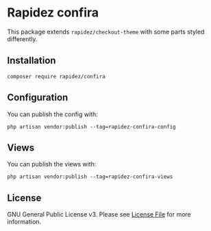 # Rapidez confira

This package extends `rapidez/checkout-theme` with some parts styled differently.

## Installation

```
composer require rapidez/confira
```

## Configuration

You can publish the config with:
```
php artisan vendor:publish --tag=rapidez-confira-config
```

## Views

You can publish the views with:
```
php artisan vendor:publish --tag=rapidez-confira-views
```

## License

GNU General Public License v3. Please see [License File](LICENSE) for more information.
